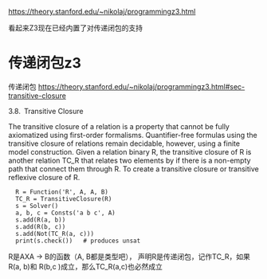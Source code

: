 








https://theory.stanford.edu/~nikolaj/programmingz3.html

看起来Z3现在已经内置了对传递闭包的支持


# 传递闭包z3


传递闭包 https://theory.stanford.edu/~nikolaj/programmingz3.html#sec-transitive-closure

3.8. Transitive Closure

The transitive closure of a relation is a property that cannot be fully axiomatized using first-order formalisms. Quantifier-free formulas using the transitive closure of relations remain decidable, however, using a finite model construction. Given a relation binary R, the transitive closure of R is another relation TC_R that relates two elements by if there is a non-empty path that connect them through R. To create a transitive closure or transitive reflexive closure of R.

```z3
  R = Function('R', A, A, B)
  TC_R = TransitiveClosure(R)
  s = Solver()
  a, b, c = Consts('a b c', A)
  s.add(R(a, b))
  s.add(R(b, c))
  s.add(Not(TC_R(a, c)))
  print(s.check())   # produces unsat
```


R是AXA -> B的函数（A, B都是类型吧）， 声明R是传递闭包，记作TC_R，如果R(a, b)和 R(b,c )成立，那么TC_R(a,c)也必然成立


























































